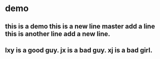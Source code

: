 # demo
this is a demo
this is a new line
master add a line
this is another line
add a new line.
----------------
lxy is a good guy.
jx is a bad guy.
xj is a bad girl.
----------------

